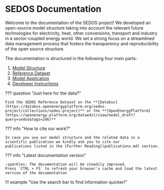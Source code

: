 # SEDOS Documentation

Welcome to the documentation of the SEDOS project! We developed an open-source model structure taking into account the relevant future technologies 
for electricity, heat, other conversions, transport and industry in a sector-coupled energy world. 
We set a strong focus on a streamlined data management process that fosters the transparency and reproducibility of the open source structure. 

The documentation is structured in the following four main parts:

1. [Model Structure](visitor/structure/model_frame.md)
2. [Reference Dataset](visitor/data/overview.md)
3. [Model Application](visitor/model/overview.md)
4. [Developer Instructions](developer/how_to_contribute_data.md)


??? question "Just here for the data?" 

    Find the SEDOS Reference Dataset on the **[Databus](https://databus.openenergyplatform.org/sedos-project/collections/sedos-project)** or the **[OpenEnergyPlatform](https://openenergy-platform.org/dataedit/view/model_draft?query=sedos&tags=246)**

??? info "How to cite our work?"

    In case you use our model structure and the related data in a scientific publication we kindly ask you to cite our 
    publications listed in the [Further Reading](publications.md) section.
[//]: # (    TODO: Ergänzen mit Info zu gesamten Datensatz wie zitieren? Metadaten zu den Metadaten &#40;siehe Mail Christoph an Jonas RLI&#41;)

??? info "Latest documentation version"

    :sparkles: The documentation will be steadily improved.
    Press `CTRL + F5` to refresh your browser's cache and load the latest version of the documentation 

!!! example "Use the search bar to find information quicker!" 